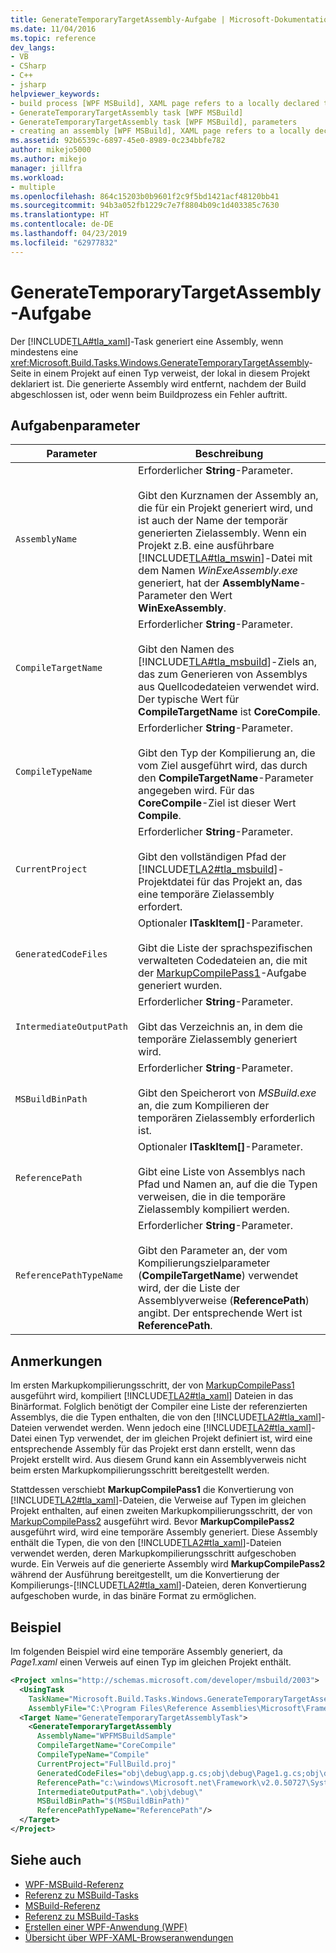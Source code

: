 ```yaml
---
title: GenerateTemporaryTargetAssembly-Aufgabe | Microsoft-Dokumentation
ms.date: 11/04/2016
ms.topic: reference
dev_langs:
- VB
- CSharp
- C++
- jsharp
helpviewer_keywords:
- build process [WPF MSBuild], XAML page refers to a locally declared type
- GenerateTemporaryTargetAssembly task [WPF MSBuild]
- GenerateTemporaryTargetAssembly task [WPF MSBuild], parameters
- creating an assembly [WPF MSBuild], XAML page refers to a locally declared type
ms.assetid: 92b6539c-6897-45e0-8989-0c234bbfe782
author: mikejo5000
ms.author: mikejo
manager: jillfra
ms.workload:
- multiple
ms.openlocfilehash: 864c15203b0b9601f2c9f5bd1421acf48120bb41
ms.sourcegitcommit: 94b3a052fb1229c7e7f8804b09c1d403385c7630
ms.translationtype: HT
ms.contentlocale: de-DE
ms.lasthandoff: 04/23/2019
ms.locfileid: "62977832"
---
```

# <a name="generatetemporarytargetassembly-task"></a>GenerateTemporaryTargetAssembly-Aufgabe
Der [!INCLUDE[TLA#tla_xaml](../msbuild/includes/tlasharptla_xaml_md.md)]-Task generiert eine Assembly, wenn mindestens eine <xref:Microsoft.Build.Tasks.Windows.GenerateTemporaryTargetAssembly>-Seite in einem Projekt auf einen Typ verweist, der lokal in diesem Projekt deklariert ist. Die generierte Assembly wird entfernt, nachdem der Build abgeschlossen ist, oder wenn beim Buildprozess ein Fehler auftritt.

## <a name="task-parameters"></a>Aufgabenparameter

| Parameter | Beschreibung |
|--------------------------| - |
| `AssemblyName` | Erforderlicher **String**-Parameter.<br /><br /> Gibt den Kurznamen der Assembly an, die für ein Projekt generiert wird, und ist auch der Name der temporär generierten Zielassembly. Wenn ein Projekt z.B. eine ausführbare [!INCLUDE[TLA#tla_mswin](../code-quality/includes/tlasharptla_mswin_md.md)]-Datei mit dem Namen *WinExeAssembly.exe* generiert, hat der **AssemblyName**-Parameter den Wert **WinExeAssembly**. |
| `CompileTargetName` | Erforderlicher **String**-Parameter.<br /><br /> Gibt den Namen des [!INCLUDE[TLA#tla_msbuild](../msbuild/includes/tlasharptla_msbuild_md.md)]-Ziels an, das zum Generieren von Assemblys aus Quellcodedateien verwendet wird. Der typische Wert für **CompileTargetName** ist **CoreCompile**. |
| `CompileTypeName` | Erforderlicher **String**-Parameter.<br /><br /> Gibt den Typ der Kompilierung an, die vom Ziel ausgeführt wird, das durch den **CompileTargetName**-Parameter angegeben wird. Für das **CoreCompile**-Ziel ist dieser Wert **Compile**. |
| `CurrentProject` | Erforderlicher **String**-Parameter.<br /><br /> Gibt den vollständigen Pfad der [!INCLUDE[TLA2#tla_msbuild](../msbuild/includes/tla2sharptla_msbuild_md.md)]-Projektdatei für das Projekt an, das eine temporäre Zielassembly erfordert. |
| `GeneratedCodeFiles` | Optionaler **ITaskItem[]**-Parameter.<br /><br /> Gibt die Liste der sprachspezifischen verwalteten Codedateien an, die mit der [MarkupCompilePass1](../msbuild/markupcompilepass1-task.md)-Aufgabe generiert wurden. |
| `IntermediateOutputPath` | Erforderlicher **String**-Parameter.<br /><br /> Gibt das Verzeichnis an, in dem die temporäre Zielassembly generiert wird. |
| `MSBuildBinPath` | Erforderlicher **String**-Parameter.<br /><br /> Gibt den Speicherort von *MSBuild.exe* an, die zum Kompilieren der temporären Zielassembly erforderlich ist. |
| `ReferencePath` | Optionaler **ITaskItem[]**-Parameter.<br /><br /> Gibt eine Liste von Assemblys nach Pfad und Namen an, auf die die Typen verweisen, die in die temporäre Zielassembly kompiliert werden. |
| `ReferencePathTypeName` | Erforderlicher **String**-Parameter.<br /><br /> Gibt den Parameter an, der vom Kompilierungszielparameter (**CompileTargetName**) verwendet wird, der die Liste der Assemblyverweise (**ReferencePath**) angibt. Der entsprechende Wert ist **ReferencePath**. |

## <a name="remarks"></a>Anmerkungen
Im ersten Markupkompilierungsschritt, der von [MarkupCompilePass1](../msbuild/markupcompilepass1-task.md) ausgeführt wird, kompiliert [!INCLUDE[TLA2#tla_xaml](../msbuild/includes/tla2sharptla_xaml_md.md)] Dateien in das Binärformat. Folglich benötigt der Compiler eine Liste der referenzierten Assemblys, die die Typen enthalten, die von den [!INCLUDE[TLA2#tla_xaml](../msbuild/includes/tla2sharptla_xaml_md.md)]-Dateien verwendet werden. Wenn jedoch eine [!INCLUDE[TLA2#tla_xaml](../msbuild/includes/tla2sharptla_xaml_md.md)]-Datei einen Typ verwendet, der im gleichen Projekt definiert ist, wird eine entsprechende Assembly für das Projekt erst dann erstellt, wenn das Projekt erstellt wird. Aus diesem Grund kann ein Assemblyverweis nicht beim ersten Markupkompilierungsschritt bereitgestellt werden.

Stattdessen verschiebt **MarkupCompilePass1** die Konvertierung von [!INCLUDE[TLA2#tla_xaml](../msbuild/includes/tla2sharptla_xaml_md.md)]-Dateien, die Verweise auf Typen im gleichen Projekt enthalten, auf einen zweiten Markupkompilierungsschritt, der von [MarkupCompilePass2](../msbuild/markupcompilepass2-task.md) ausgeführt wird. Bevor **MarkupCompilePass2** ausgeführt wird, wird eine temporäre Assembly generiert. Diese Assembly enthält die Typen, die von den [!INCLUDE[TLA2#tla_xaml](../msbuild/includes/tla2sharptla_xaml_md.md)]-Dateien verwendet werden, deren Markupkompilierungsschritt aufgeschoben wurde. Ein Verweis auf die generierte Assembly wird **MarkupCompilePass2** während der Ausführung bereitgestellt, um die Konvertierung der Kompilierungs-[!INCLUDE[TLA2#tla_xaml](../msbuild/includes/tla2sharptla_xaml_md.md)]-Dateien, deren Konvertierung aufgeschoben wurde, in das binäre Format zu ermöglichen.

## <a name="example"></a>Beispiel
Im folgenden Beispiel wird eine temporäre Assembly generiert, da *Page1.xaml* einen Verweis auf einen Typ im gleichen Projekt enthält.

```xml
<Project xmlns="http://schemas.microsoft.com/developer/msbuild/2003">
  <UsingTask
    TaskName="Microsoft.Build.Tasks.Windows.GenerateTemporaryTargetAssembly"
    AssemblyFile="C:\Program Files\Reference Assemblies\Microsoft\Framework\v3.0\PresentationBuildTasks.dll" />
  <Target Name="GenerateTemporaryTargetAssemblyTask">
    <GenerateTemporaryTargetAssembly
      AssemblyName="WPFMSBuildSample"
      CompileTargetName="CoreCompile"
      CompileTypeName="Compile"
      CurrentProject="FullBuild.proj"
      GeneratedCodeFiles="obj\debug\app.g.cs;obj\debug\Page1.g.cs;obj\debug\Page2.g.cs"
      ReferencePath="c:\windows\Microsoft.net\Framework\v2.0.50727\System.dll;C:\Program Files\Reference Assemblies\Microsoft\WinFx\v3.0\PresentationCore.dll;C:\Program Files\Reference Assemblies\Microsoft\WinFx\v3.0\PresentationFramework.dll;C:\Program Files\Reference Assemblies\Microsoft\WinFx\v3.0\WindowsBase.dll"
      IntermediateOutputPath=".\obj\debug\"
      MSBuildBinPath="$(MSBuildBinPath)"
      ReferencePathTypeName="ReferencePath"/>
  </Target>
</Project>
```

## <a name="see-also"></a>Siehe auch
- [WPF-MSBuild-Referenz](../msbuild/wpf-msbuild-reference.md)
- [Referenz zu MSBuild-Tasks](../msbuild/wpf-msbuild-task-reference.md)
- [MSBuild-Referenz](../msbuild/msbuild-reference.md)
- [Referenz zu MSBuild-Tasks](../msbuild/msbuild-task-reference.md)
- [Erstellen einer WPF-Anwendung (WPF)](/dotnet/framework/wpf/app-development/building-a-wpf-application-wpf)
- [Übersicht über WPF-XAML-Browseranwendungen](/dotnet/framework/wpf/app-development/wpf-xaml-browser-applications-overview)
